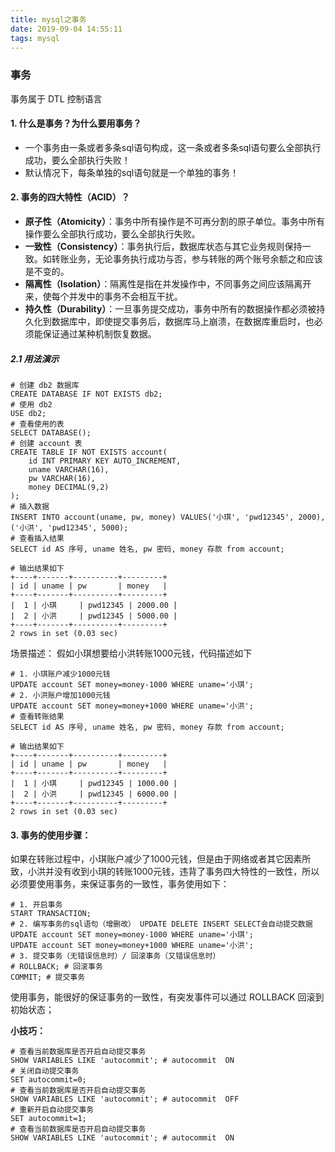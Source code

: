 ```yaml
---
title: mysql之事务
date: 2019-09-04 14:55:11
tags: mysql
---
```


### 事务
事务属于 DTL 控制语言

#### 1. 什么是事务？为什么要用事务？   
+ 一个事务由一条或者多条sql语句构成，这一条或者多条sql语句要么全部执行成功，要么全部执行失败！  
+ 默认情况下，每条单独的sql语句就是一个单独的事务！ 


#### 2. 事务的四大特性（ACID）？  
+ **原子性（Atomicity）**：事务中所有操作是不可再分割的原子单位。事务中所有操作要么全部执行成功，要么全部执行失败。  
+ **一致性（Consistency）**：事务执行后，数据库状态与其它业务规则保持一致。如转账业务，无论事务执行成功与否，参与转账的两个账号余额之和应该是不变的。  
+ **隔离性（Isolation）**：隔离性是指在并发操作中，不同事务之间应该隔离开来，使每个并发中的事务不会相互干扰。  
+ **持久性（Durability）**：一旦事务提交成功，事务中所有的数据操作都必须被持久化到数据库中，即使提交事务后，数据库马上崩溃，在数据库重启时，也必须能保证通过某种机制恢复数据。 

##### 2.1 用法演示

	# 创建 db2 数据库
	CREATE DATABASE IF NOT EXISTS db2;
	# 使用 db2
	USE db2;
	# 查看使用的表
	SELECT DATABASE();	
	# 创建 account 表
	CREATE TABLE IF NOT EXISTS account(
		id INT PRIMARY KEY AUTO_INCREMENT,
		uname VARCHAR(16),
		pw VARCHAR(16),
		money DECIMAL(9,2)
	);
 	# 插入数据
	INSERT INTO account(uname, pw, money) VALUES('小琪', 'pwd12345', 2000), ('小洪', 'pwd12345', 5000);
	# 查看插入结果
	SELECT id AS 序号, uname 姓名, pw 密码, money 存款 from account;

	# 输出结果如下
	+----+-------+----------+---------+
	| id | uname | pw       | money   |
	+----+-------+----------+---------+
	|  1 | 小琪     | pwd12345 | 2000.00 |
	|  2 | 小洪     | pwd12345 | 5000.00 |
	+----+-------+----------+---------+
	2 rows in set (0.03 sec)


场景描述： 假如小琪想要给小洪转账1000元钱，代码描述如下

	# 1. 小琪账户减少1000元钱
	UPDATE account SET money=money-1000 WHERE uname='小琪';
	# 2. 小洪账户增加1000元钱
	UPDATE account SET money=money+1000 WHERE uname='小洪';
	# 查看转账结果
	SELECT id AS 序号, uname 姓名, pw 密码, money 存款 from account;

	# 输出结果如下
	+----+-------+----------+---------+
	| id | uname | pw       | money   |
	+----+-------+----------+---------+
	|  1 | 小琪     | pwd12345 | 1000.00 |
	|  2 | 小洪     | pwd12345 | 6000.00 |
	+----+-------+----------+---------+
	2 rows in set (0.03 sec)

#### 3. 事务的使用步骤：
如果在转账过程中，小琪账户减少了1000元钱，但是由于网络或者其它因素所致，小洪并没有收到小琪的转账1000元钱，违背了事务四大特性的一致性，所以必须要使用事务，来保证事务的一致性，事务使用如下：
	
	# 1. 开启事务
	START TRANSACTION;
	# 2. 编写事务的sql语句（增删改） UPDATE DELETE INSERT SELECT会自动提交数据
	UPDATE account SET money=money-1000 WHERE uname='小琪';
	UPDATE account SET money=money+1000 WHERE uname='小洪';
	# 3. 提交事务（无错误信息时）/ 回滚事务（又错误信息时）
	# ROLLBACK; # 回滚事务
	COMMIT; # 提交事务

使用事务，能很好的保证事务的一致性，有突发事件可以通过 ROLLBACK 回滚到初始状态；

**小技巧：**  

	# 查看当前数据库是否开启自动提交事务
	SHOW VARIABLES LIKE 'autocommit'; # autocommit	ON
	# 关闭自动提交事务
	SET autocommit=0;
	# 查看当前数据库是否开启自动提交事务
	SHOW VARIABLES LIKE 'autocommit'; # autocommit	OFF
	# 重新开启自动提交事务
	SET autocommit=1;
	# 查看当前数据库是否开启自动提交事务
	SHOW VARIABLES LIKE 'autocommit'; # autocommit	ON
	
	
	
	